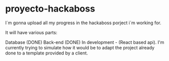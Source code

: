 # proyecto-hackaboss

I´m gonna upload all my progress in the hackaboss porject i´m working for.

It will have various parts:

  Database (DONE)
  Back-end (DONE)
  In development - (React based api). I'm currently trying to simulate how it would be to adapt the project already done to a template provided by a client.
